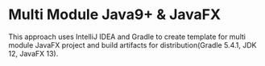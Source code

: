 # Multi Module Java9+ & JavaFX
This approach uses IntelliJ IDEA and Gradle to create template for multi module JavaFX project and build artifacts for distribution(Gradle 5.4.1, JDK 12, JavaFX 13).
